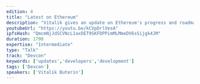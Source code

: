 ```yaml
---
edition: 4
title: "Latest on Ethereum"
description: "Vitalik gives an update on Ethereum's progress and roadmap."
youtubeUrl: "https://youtu.be/kCVpDrlVesA"
ipfsHash: "QmcmNjJdSCVNcL1axDET9SKFDPPimMLMmeDV6sSijgk4JM"
duration: 1798
expertise: "Intermediate"
type: "Talk"
track: "Devcon"
keywords: ['updates','developers','development']
tags: ['Devcon']
speakers: ['Vitalik Buterin']
---
```

